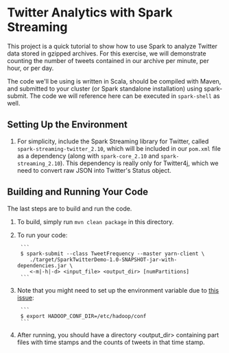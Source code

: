 # Twitter Analytics with Spark Streaming

This project is a quick tutorial to show how to use Spark to analyze Twitter data stored in gzipped archives.
For this exercise, we will demonstrate counting the number of tweets contained in our archive per minute, per hour, or per day.

The code we'll be using is written in Scala, should be compiled with Maven, and submitted to your cluster (or Spark standalone installation) using spark-submit.
The code we will reference here can be executed in `spark-shell` as well.


## Setting Up the Environment

1. For simplicity, include the Spark Streaming library for Twitter, called `spark-streaming-twitter_2.10`, which will be included in our `pom.xml` file as a dependency (along with `spark-core_2.10` and `spark-streaming_2.10`). This dependency is really only for Twitter4j, which we need to convert raw JSON into Twitter's Status object.


## Building and Running Your Code

The last steps are to build and run the code.

1. To build, simply run `mvn clean package` in this directory.

1. To run your code:

		```
		$ spark-submit --class TweetFrequency --master yarn-client \
		   ./target/SparkTwitterDemo-1.0-SNAPSHOT-jar-with-dependencies.jar \
		   <-m|-h|-d> <input_file> <output_dir> [numPartitions]
		```

1. Note that you might need to set up the environment variable due to [this issue](https://issues.cloudera.org/browse/DISTRO-664):

		```
		$ export HADOOP_CONF_DIR=/etc/hadoop/conf
		```

1. After running, you should have a directory <output_dir> containing part files with time stamps and the counts of tweets in that time stamp.
